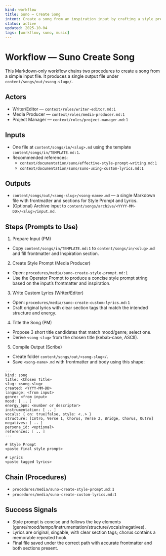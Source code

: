 ```yaml
---
kind: workflow
title: Suno — Create Song
intent: Create a song from an inspiration input by crafting a style prompt and custom lyrics, then save a single song file
status: active
updated: 2025-10-04
tags: [workflow, suno, music]
---
```


# Workflow — Suno Create Song

This Markdown‑only workflow chains two procedures to create a song from a simple input file. It produces a single output file under `content/songs/out/<song-slug>/`.

## Actors
- Writer/Editor — `context/roles/writer-editor.md:1`
- Media Producer — `context/roles/media-producer.md:1`
- Project Manager — `context/roles/project-manager.md:1`

## Inputs
- One file at `content/songs/in/<slug>.md` using the template `content/songs/in/TEMPLATE.md:1`.
- Recommended references:
  - `context/documentation/suno/effective-style-prompt-writing.md:1`
  - `context/documentation/suno/suno-using-custom-lyrics.md:1`

## Outputs
- `content/songs/out/<song-slug>/<song-name>.md` — a single Markdown file with frontmatter and sections for Style Prompt and Lyrics.
- (Optional) Archive input to `content/songs/archive/<YYYY-MM-DD>/<slug>/input.md`.

## Steps (Prompts to Use)

1) Prepare Input (PM)
- Copy `content/songs/in/TEMPLATE.md:1` to `content/songs/in/<slug>.md` and fill frontmatter and Inspiration section.

2) Create Style Prompt (Media Producer)
- Open: `procedures/media/suno-create-style-prompt.md:1`
- Use the Operator Prompt to produce a concise style prompt string based on the input’s frontmatter and inspiration.

3) Write Custom Lyrics (Writer/Editor)
- Open: `procedures/media/suno-create-custom-lyrics.md:1`
- Draft original lyrics with clear section tags that match the intended structure and energy.

4) Title the Song (PM)
- Propose 3 short title candidates that match mood/genre; select one.
- Derive `<song-slug>` from the chosen title (kebab-case, ASCII).

5) Compile Output (Scribe)
- Create folder `content/songs/out/<song-slug>/`.
- Save `<song-name>.md` with frontmatter and body using this shape:

```
---
kind: song
title: <Chosen Title>
slug: <song-slug>
created: <YYYY-MM-DD>
language: <from input>
genre: <from input>
mood: [ .. ]
energy_bpm: <number or descriptor>
instrumentation: [ .. ]
vocals: { on: true|false, style: <..> }
structure: [Intro, Verse 1, Chorus, Verse 2, Bridge, Chorus, Outro]
negatives: [ .. ]
persona_id: <optional>
references: [ .. ]
---

# Style Prompt
<paste final style prompt>

# Lyrics
<paste tagged lyrics>
```

## Chain (Procedures)
- `procedures/media/suno-create-style-prompt.md:1`
- `procedures/media/suno-create-custom-lyrics.md:1`

## Success Signals
- Style prompt is concise and follows the key elements (genre/mood/tempo/instrumentation/structure/vocals/negatives).
- Lyrics are original, singable, with clear section tags; chorus contains a memorable repeated hook.
- Final file saved under the correct path with accurate frontmatter and both sections present.

